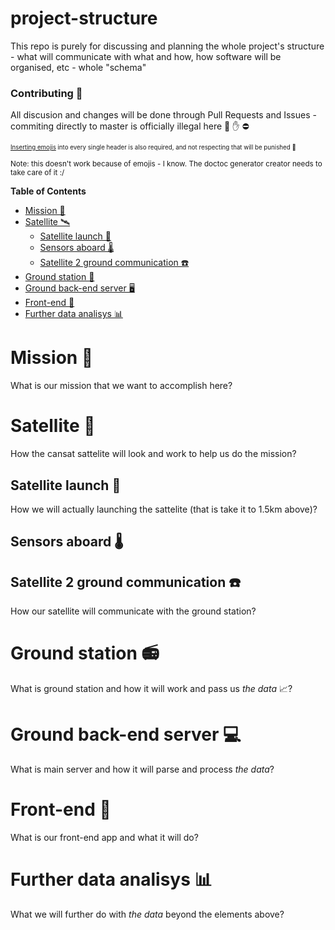 # project-structure

This repo is purely for discussing and planning the whole project's structure - what will communicate with what and how, how software will be organised, etc - whole "schema"

### Contributing :pencil:
All discusion and changes will be done through Pull Requests and Issues - commiting directly to master is officially illegal here  :no_entry_sign: :hand: :no_entry:

<sub><sub>[Inserting emojis](https://gist.github.com/rxaviers/7360908) into every single header is also required, and not respecting that will be punished 🔪 </sub></sub>


<sub>Note: this doesn't work because of emojis - I know. The doctoc generator creator needs to take care of it :/</sub>
<!-- START doctoc generated TOC please keep comment here to allow auto update -->
<!-- DON'T EDIT THIS SECTION, INSTEAD RE-RUN doctoc TO UPDATE -->
**Table of Contents**

- [Mission 🌈](#mission-)
- [Satellite 🛰](#satellite-%F0%9F%9B%B0)
  - [Satellite launch 🚀](#satellite-launch-)
  - [Sensors aboard 🌡](#sensors-aboard-%F0%9F%8C%A1)
  - [Satellite 2 ground communication ☎️](#satellite-2-ground-communication-)
- [Ground station 📡](#ground-station-)
- [Ground back-end server 🖥](#ground-back-end-server-%F0%9F%96%A5)
- [Front-end 📱](#front-end-)
- [Further data analisys 📊](#further-data-analisys-)

<!-- END doctoc generated TOC please keep comment here to allow auto update -->

# Mission :rainbow:
What is our mission that we want to accomplish here?

# Satellite :satellite:
How the cansat sattelite will look and work to help us do the mission?

## Satellite launch :rocket:
How we will actually launching the sattelite (that is take it to 1.5km above)?

## Sensors aboard :thermometer:

## Satellite 2 ground communication :phone:
How our satellite will communicate with the ground station?

# Ground station :radio:
What is ground station and how it will work and pass us *the data* :chart_with_upwards_trend:?

# Ground back-end server :computer:
What is main server and how it will parse and process *the data*?

# Front-end :iphone:
What is our front-end app and what it will do?

# Further data analisys :bar_chart:
What we will further do with *the data* beyond the elements above?

